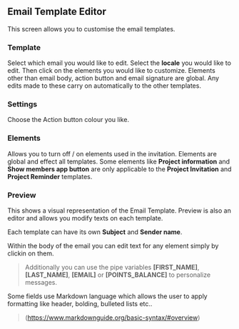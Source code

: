 ## Email Template Editor

This screen allows you to customise the email templates. 

### Template

Select which email you would like to edit. Select the **locale** you would like to edit. Then click on the elements you would like to customize. Elements other than email body, action button and email signature are global. Any edits made to these carry on automatically to the other templates.

### Settings

Choose the Action button colour you like.

### Elements

Allows you to turn off / on elements used in the invitation. Elements are global and effect all templates. Some elements like **Project information** and **Show members app button** are only applicable to the **Project Invitation** and **Project Reminder** templates.

### Preview

This shows a visual representation of the Email Template. Preview is also an editor and allows you modify texts on each template.

Each template can have its own **Subject** and **Sender name**.

Within the body of the email you can edit text for any element simply by clickin on them.

> Additionally you can use the pipe variables **[FIRST_NAME]**, **[LAST_NAME]**, **[EMAIL]** or **[POINTS_BALANCE]** to personalize messages.

Some fields use Markdown language which allows the user to apply formatting like header, bolding, bulleted lists etc..

> (https://www.markdownguide.org/basic-syntax/#overview)

